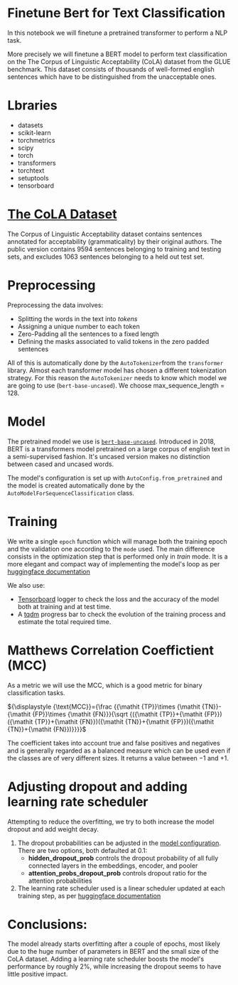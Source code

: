 # Finetune Bert for Text Classification

In this notebook we will finetune a pretrained transformer to perform a NLP task. 

More precisely we will finetune a BERT model to perform text classification on the The Corpus of Linguistic Acceptability (CoLA) dataset from the GLUE benchmark.
This dataset consists of thousands of well-formed english sentences which have to be distinguished from the unacceptable ones. 

# Lbraries

- datasets
- scikit-learn
- torchmetrics
- scipy
- torch
- transformers
- torchtext
- setuptools
- tensorboard

# [The CoLA Dataset](https://nyu-mll.github.io/CoLA/)

The Corpus of Linguistic Acceptability dataset contains sentences annotated for acceptability (grammaticality) by their original authors. The public version contains 9594 sentences belonging to training and testing sets, and excludes 1063 sentences belonging to a held out test set.

# Preprocessing

Preprocessing the data involves:
*   Splitting the words in the text into *tokens*
*   Assigning a unique number to each token
*   Zero-Padding all the sentences to a fixed length
*   Defining the masks associated to valid tokens in the zero padded sentences

All of this is automatically done by the `AutoTokenizer`from the `transformer` library. Almost each transformer model has chosen a different tokenization strategy. For this reason the `AutoTokenizer` needs to know which model we are going to use (`bert-base-uncased`). We choose max_sequence_length = 128.

# Model

The pretrained model we use is [`bert-base-uncased`](https://huggingface.co/bert-base-uncased). Introduced in 2018, BERT is a transformers model pretrained on a large corpus of english text in a semi-supervised fashion. It's uncased version makes no distinction between cased and uncased words.

The model's configuration is set up with  `AutoConfig.from_pretrained` and the model is created automatically done by the `AutoModelForSequenceClassification` class.

# Training
We write a single `epoch` function which will manage both the training epoch and the validation one according to the `mode` used. The main difference consists in the optimization step that is performed only in *train* mode.
It is a more elegant and compact way of implementing the model's loop as per [huggingface documentation](https://huggingface.co/docs/transformers/training#train-in-native-pytorch
)


We also use:
*   [Tensorboard](https://pytorch.org/docs/stable/tensorboard.html) logger to check the loss and the accuracy of the model both at training and at test time.
*   A [tqdm](https://tqdm.github.io/) progress bar to check the evolution of the training process and estimate the total required time. 

# Matthews Correlation Coeffictient (MCC)
As a metric we will use the MCC, which is a good metric for binary classification tasks.

${\displaystyle {\text{MCC}}={\frac {{\mathit {TP}}\times {\mathit {TN}}-{\mathit {FP}}\times {\mathit {FN}}}{\sqrt {({\mathit {TP}}+{\mathit {FP}})({\mathit {TP}}+{\mathit {FN}})({\mathit {TN}}+{\mathit {FP}})({\mathit {TN}}+{\mathit {FN}})}}}}$ 

The coefficient takes into account true and false positives and negatives and is generally regarded as a balanced measure which can be used even if the classes are of very different sizes. It returns a value between −1 and +1. 

# Adjusting dropout and adding learning rate scheduler

Attempting to reduce the overfitting, we try to both increase the model dropout and add weight decay.

1. The dropout probabilities can be adjusted in the [model configuration](https://huggingface.co/transformers/v3.0.2/model_doc/bert.html). There are two options, both defaulted at 0.1:
    * **hidden_dropout_prob** controls the dropout probability of all fully connected layers in the embeddings, encoder, and pooler 
    * **attention_probs_dropout_prob** controls dropout ratio for the attention
    probabilities
2. The learning rate scheduler used is a linear scheduler updated at each training step, as per [huggingface documentation](https://huggingface.co/docs/transformers/training#optimizer-and-learning-rate-scheduler)

# Conclusions:

The model already starts overfitting after a couple of epochs, most likely due to the huge number of parameters in BERT and the small size of the CoLA dataset. Adding a learning rate scheduler boosts the model's performance by roughly 2%, while increasing the dropout seems to have little positive impact.

